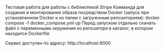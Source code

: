 Тестовая работа для работы с библиотекой Stripe
Комманда для создания и монтирования образа посредством Docker (запуск при установленном Docker и из папки с загружнным репозиторием): docker compose -f docker_compose.yml up
Перед запуском отдельно скачать файл с переменными окружения из репозиторя в каталог, в котором находится Dockerfile

Сервис доступен по адресу: http://localhost:8000
